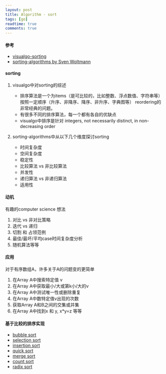 ```yaml
---
layout: post
title: Algorithm - sort
tags: [go]
readtime: true
comments: true
---
```


#### 参考
* [visualgo-sorting](https://visualgo.net/en/sorting)
* [sorting-algorithms by Sven Woltmann](https://www.happycoders.eu/algorithms/sorting-algorithms/)

#### sorting
1. visualgo中对sorting的综述
    * 排序算法是一个为items（是可比较的，比如整数、浮点数值、字符串等）按照一定顺序（升序、非降序、降序、非升序、字典图等） reordering的非常经典的问题。
    * 有很多不同的排序算法，每一个都有各自的优缺点
    * visualgo中排序是针对 integers, not necessarily distinct, in non-decreasing order 

2. sorting-algorithms中从以下几个维度探讨sorting
    * 时间复杂度
    * 空间复杂度
    * 稳定性
    * 比较算法 vs 非比较算法
    * 并发性
    * 递归算法 vs 非递归算法
    * 适用性
#### 动机
有趣的computer science 想法
1. 对比 vs 非对比策略
2. 迭代 vs 递归
3. 切割 和 占领范例
4. 最佳/最坏/平均case时间复杂度分析
5. 随机算法等等

#### 应用
对于有序数组A，许多关于A的问题变的更简单
1. 在Array A中搜索特定值 v
2. 在Array A中获取最小/大或第k小/大的v
3. 在Array A中测试唯一性或删除重复
4. 在Array A中数特定值v出现的次数
5. 获取Array A和B之间的交集或并集
6. 在Array A中找到x 和 y, x*y=z 等等



#### 基于比较的排序实现
* [bubble sort](./2021-05-08-bubble_sort.md)
* [selection sort](./2021-06-01-selection_sort.md)
* [insertion sort](./2021-06-02-insert_sort.md)
* [quick sort](./2021-06-02-quick_sort.md)
* [merge sort](./2021-06-03-merge_sort.md)
* [count sort](2021-06-03-count_sort.md)
* [radix sort](2021-06-03-radix_sort.md)
